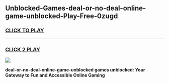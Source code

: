 
## Unblocked-Games-deal-or-no-deal-online-game-unblocked-Play-Free-0zugd
<h3>
<a href="https://premium76.site?title=deal-or-no-deal-online-game-unblocked&ref=17A">CLICK TO PLAY</a></h3>
<hr>

<h3>
<a href="https://premium76.site?title=deal-or-no-deal-online-game-unblocked&ref=17A">CLICK 2 PLAY</a>
  
</h3>

<a href="https://premium76.site?title=deal-or-no-deal-online-game-unblocked&ref=17A"><img src="https://clearcache.store/games.png"></a>


**deal-or-no-deal-online-game-unblocked games unblocked: Your Gateway to Fun and Accessible Online Gaming**
